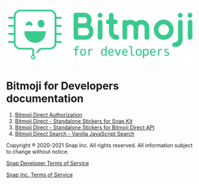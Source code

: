 <p align="center">
<img src="images/bfd_logo_green.png">
</p>

# Bitmoji for Developers documentation

1. [Bitmoji Direct Authorization](docs/DIRECT_AUTH_FOR_DEVELOPERS.md)
1. [Bitmoji Direct - Standalone Stickers for Snap Kit](docs/stickers_snapkit.md)
1. [Bitmoji Direct - Standalone Stickers for Bitmoji Direct API](docs/stickers_snapkit.md)
1. [Bitmoji Direct Search - Vanilla JavaScript Search](docs/vanilla-sticker-picker/README.md)

Copyright ® 2020-2021 Snap Inc. All rights reserved. All information subject to change without notice.

[Snap Developer Terms of Service](https://www.snap.com/en-US/terms/developer)

[Snap Inc. Terms of Service](https://www.bitmoji.com/support/terms.html)
